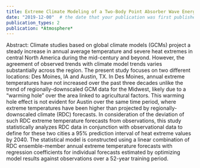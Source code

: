```yaml
---
title: Extreme Climate Modeling of a Two-Body Point Absorber Wave Energy Converter
date: "2019-12-00"  # the date that your publication was first published
publication_types: 2
publication: *Atmosphere*
---
```

Abstract: Climate studies based on global climate models (GCMs) project a steady increase in annual average temperature and severe heat extremes in central North America during the mid-century and beyond. However, the agreement of observed trends with climate model trends varies substantially across the region. The present study focuses on two different locations: Des Moines, IA and Austin, TX. In Des Moines, annual extreme temperatures have not increased over the past three decades unlike the trend of regionally-downscaled GCM data for the Midwest, likely due to a “warming hole” over the area linked to agricultural factors. This warming hole effect is not evident for Austin over the same time period, where extreme temperatures have been higher than projected by regionally-downscaled climate (RDC) forecasts. In consideration of the deviation of such RDC extreme temperature forecasts from observations, this study statistically analyzes RDC data in conjunction with observational data to define for these two cities a 95% prediction interval of heat extreme values by 2040. The statistical model is constructed using a linear combination of RDC ensemble-member annual extreme temperature forecasts with regression coefficients for individual forecasts estimated by optimizing model results against observations over a 52-year training period.